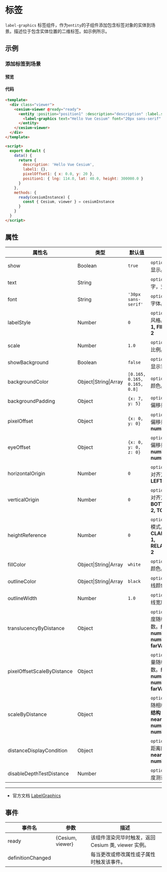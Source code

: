 # 标签

`label-graphics` 标签组件，作为`entity`的子组件添加包含标签对象的实体到场景。描述位于包含实体位置的二维标签。如示例所示。

## 示例

### 添加标签到场景

#### 预览

<doc-preview>
  <template>
    <div class="viewer">
      <cesium-viewer @ready="ready">
        <entity :position="position1" :description="description" :label.sync="label1">
          <label-graphics :text="description" font="20px sans-serif" :pixelOffset="pixelOffset1"></label-graphics>
        </entity>
      </cesium-viewer>
    </div>
  </template>

  <script>
    export default {
      data () {
        return {
          description: 'Hello Vue Cesium',
          label1: {},
          pixelOffset1: { x: 0.0, y: 20},
          position1: { lng: 114.0, lat: 40.0, height: 300000.0 }
        }
      },
      methods: {
        ready (cesiumInstance) {
          const {Cesium, viewer} = cesiumInstance
        }
      }
    }
  </script>
</doc-preview>

#### 代码

```html
<template>
  <div class="viewer">
    <cesium-viewer @ready="ready">
      <entity :position="position1" :description="description" :label.sync="label1">
        <label-graphics text="Hello Vue Cesium" font="20px sans-serif" :pixelOffset="pixelOffset1"></label-graphics>
      </entity>
    </cesium-viewer>
  </div>
</template>

<script>
  export default {
    data() {
      return {
        description: 'Hello Vue Cesium',
        label1: {},
        pixelOffset1: { x: 0.0, y: 20 },
        position1: { lng: 114.0, lat: 40.0, height: 300000.0 }
      }
    },
    methods: {
      ready(cesiumInstance) {
        const { Cesium, viewer } = cesiumInstance
      }
    }
  }
</script>
```

## 属性

<!-- prettier-ignore -->
| 属性名 | 类型 | 默认值 | 描述 |
| -------------------------- | --------------------- | ---------------------------- | ---------------------------------------------------------------------------- |
| show | Boolean | `true` | `optional` 指定 label 是否显示。 |
| text | String | | `optional` 指定 label 文字，支持'\n'换行符。 |
| font | String | `'30px sans-serif'` | `optional` 指定 label CSS 字体。 |
| labelStyle | Number | `0` | `optional` 指定 label 绘制风格。**FILL: 0, OUTLINE: 1, FILL_AND_OUTLINE: 2** |
| scale | Number | `1.0` | `optional` 指定 label 缩放比例。 |
| showBackground | Boolean | `false` | `optional` 指定 label 是否显示背景。 |
| backgroundColor | Object\|String\|Array | `[0.165, 0.165, 0.165, 0.8]` | `optional` 指定 label 背景颜色。 |
| backgroundPadding | Object | `{x: 7, y: 5}` | `optional` 指定 label 背景偏移量。 |
| pixelOffset | Object | `{x: 0, y: 0}` | `optional` 指定 label 像素偏移量。 **结构：{ x: number, y: number }** |
| eyeOffset | Object | `{x: 0, y: 0, z: 0}` | `optional` 指定 label 视角偏移量。 **结构：{ x: number, y: number, z: number }** |
| horizontalOrigin | Number | `0` | `optional` 指定 label 水平对齐方式。**CENTER: 0, LEFT: 1, RIGHT: -1** |
| verticalOrigin | Number | `0` | `optional` 指定 label 垂直对齐方式。**CENTER: 0, BOTTOM: 1, BASELINE: 2, TOP: -1** |
| heightReference | Number | `0` | `optional` 指定 label 高度模式。**NONE: 0, CLAMP_TO_GROUND: 1, RELATIVE_TO_GROUND: 2** |
| fillColor | Object\|String\|Array | `white` | `optional` 指定 label 填充颜色。 |
| outlineColor | Object\|String\|Array | `black` | `optional` 指定 label 轮廓线颜色。 |
| outlineWidth | Number | `1.0` | `optional` 指定 label 轮廓线宽度。 |
| translucencyByDistance | Object | | `optional` 指定 label 透明度随相机距离改变的参数。**结构：{ near: number, nearValue: number, far: number, farValue: number }** |
| pixelOffsetScaleByDistance | Object | | `optional` 指定 label 偏移量随相机距离改变的参数。**结构：{ near: number, nearValue: number, far: number, farValue: number }** |
| scaleByDistance | Object | | `optional` 指定 label 缩放随相机距离改变的参数。**结构：{ near: number, nearValue: number, far: number, farValue: number }** |
| distanceDisplayCondition | Object | | `optional` 指定 label 相机距离的显示条件。**结构：{ near: number, far: number }** |
| disableDepthTestDistance | Number | | `optional` 指定 label 的深度测试距离。 |

---

- 官方文档 [LabelGraphics](https://cesiumjs.org/Cesium/Build/Documentation/LabelGraphics.html)

## 事件

| 事件名            | 参数             | 描述                                                |
| ----------------- | ---------------- | --------------------------------------------------- |
| ready             | {Cesium, viewer} | 该组件渲染完毕时触发，返回 Cesium 类, viewer 实例。 |
| definitionChanged |                  | 每当更改或修改属性或子属性时触发该事件。            |
